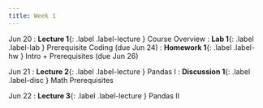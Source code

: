 ```yaml
---
title: Week 1
---
```


Jun 20
: **Lecture 1**{: .label .label-lecture } Course Overview
: **Lab 1**{: .label .label-lab } Prerequisite Coding (due Jun 24)
: **Homework 1**{: .label .label-hw } Intro + Prerequisites (due Jun 26)

Jun 21
: **Lecture 2**{: .label .label-lecture } Pandas I
: **Discussion 1**{: .label .label-disc } Math Prerequisites

Jun 22
: **Lecture 3**{: .label .label-lecture } Pandas II